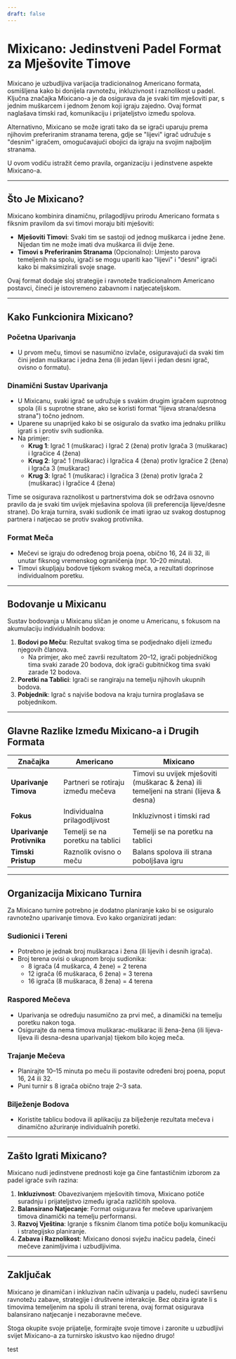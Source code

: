 ```yaml
---
draft: false
---
```

# Mixicano: Jedinstveni Padel Format za Mješovite Timove

Mixicano je uzbudljiva varijacija tradicionalnog Americano formata, osmišljena kako bi donijela ravnotežu, inkluzivnost i raznolikost u padel. Ključna značajka Mixicano-a je da osigurava da je svaki tim mješoviti par, s jednim muškarcem i jednom ženom koji igraju zajedno. Ovaj format naglašava timski rad, komunikaciju i prijateljstvo između spolova.

Alternativno, Mixicano se može igrati tako da se igrači uparuju prema njihovim preferiranim stranama terena, gdje se "lijevi" igrač udružuje s "desnim" igračem, omogućavajući obojici da igraju na svojim najboljim stranama.

U ovom vodiču istražit ćemo pravila, organizaciju i jedinstvene aspekte Mixicano-a.

---

## **Što Je Mixicano?**

Mixicano kombinira dinamičnu, prilagodljivu prirodu Americano formata s fiksnim pravilom da svi timovi moraju biti mješoviti:
- **Mješoviti Timovi**: Svaki tim se sastoji od jednog muškarca i jedne žene. Nijedan tim ne može imati dva muškarca ili dvije žene.
- **Timovi s Preferiranim Stranama** (Opcionalno): Umjesto parova temeljenih na spolu, igrači se mogu upariti kao "lijevi" i "desni" igrači kako bi maksimizirali svoje snage.

Ovaj format dodaje sloj strategije i ravnoteže tradicionalnom Americano postavci, čineći je istovremeno zabavnom i natjecateljskom.

---

## **Kako Funkcionira Mixicano?**

### **Početna Uparivanja**
- U prvom meču, timovi se nasumično izvlače, osiguravajući da svaki tim čini jedan muškarac i jedna žena (ili jedan lijevi i jedan desni igrač, ovisno o formatu).

### **Dinamični Sustav Uparivanja**
- U Mixicanu, svaki igrač se udružuje s svakim drugim igračem suprotnog spola (ili s suprotne strane, ako se koristi format "lijeva strana/desna strana") točno jednom.
- Uparene su unaprijed kako bi se osiguralo da svatko ima jednaku priliku igrati s i protiv svih sudionika.
- Na primjer:
  - **Krug 1**: Igrač 1 (muškarac) i Igrač 2 (žena) protiv Igrača 3 (muškarac) i Igračice 4 (žena)
  - **Krug 2**: Igrač 1 (muškarac) i Igračica 4 (žena) protiv Igračice 2 (žena) i Igrača 3 (muškarac)
  - **Krug 3**: Igrač 1 (muškarac) i Igračica 3 (žena) protiv Igrača 2 (muškarac) i Igračice 4 (žena)

Time se osigurava raznolikost u partnerstvima dok se održava osnovno pravilo da je svaki tim uvijek mješavina spolova (ili preferencija lijeve/desne strane). Do kraja turnira, svaki sudionik će imati igrao uz svakog dostupnog partnera i natjecao se protiv svakog protivnika.

### **Format Meča**
- Mečevi se igraju do određenog broja poena, obično 16, 24 ili 32, ili unutar fiksnog vremenskog ograničenja (npr. 10–20 minuta).
- Timovi skupljaju bodove tijekom svakog meča, a rezultati doprinose individualnom poretku.

---

## **Bodovanje u Mixicanu**

Sustav bodovanja u Mixicanu sličan je onome u Americanu, s fokusom na akumulaciju individualnih bodova:

1. **Bodovi po Meču**: Rezultat svakog tima se podjednako dijeli između njegovih članova.
   - Na primjer, ako meč završi rezultatom 20–12, igrači pobjedničkog tima svaki zarade 20 bodova, dok igrači gubitničkog tima svaki zarade 12 bodova.
2. **Poretki na Tablici**: Igrači se rangiraju na temelju njihovih ukupnih bodova.
3. **Pobjednik**: Igrač s najviše bodova na kraju turnira proglašava se pobjednikom.

---

## **Glavne Razlike Između Mixicano-a i Drugih Formata**

| **Značajka**              | **Americano**                                  | **Mixicano**                                    |
|---------------------------|-----------------------------------------------|------------------------------------------------|
| **Uparivanje Timova**         | Partneri se rotiraju između mečeva               | Timovi su uvijek mješoviti (muškarac & žena) ili temeljeni na strani (lijeva & desna) |
| **Fokus**                 | Individualna prilagodljivost                       | Inkluzivnost i timski rad                       |
| **Uparivanje Protivnika**      | Temelji se na poretku na tablici                | Temelji se na poretku na tablici                 |
| **Timski Pristup**         | Raznolik ovisno o meču                     | Balans spolova ili strana poboljšava igru   |

---

## **Organizacija Mixicano Turnira**

Za Mixicano turnire potrebno je dodatno planiranje kako bi se osiguralo ravnotežno uparivanje timova. Evo kako organizirati jedan:

### **Sudionici i Tereni**
- Potrebno je jednak broj muškaraca i žena (ili lijevih i desnih igrača).
- Broj terena ovisi o ukupnom broju sudionika:
  - 8 igrača (4 muškarca, 4 žene) = 2 terena
  - 12 igrača (6 muškaraca, 6 žena) = 3 terena
  - 16 igrača (8 muškaraca, 8 žena) = 4 terena

### **Raspored Mečeva**
- Uparivanja se određuju nasumično za prvi meč, a dinamički na temelju poretku nakon toga.
- Osigurajte da nema timova muškarac-muškarac ili žena-žena (ili lijeva-lijeva ili desna-desna uparivanja) tijekom bilo kojeg meča.

### **Trajanje Mečeva**
- Planirajte 10–15 minuta po meču ili postavite određeni broj poena, poput 16, 24 ili 32.
- Puni turnir s 8 igrača obično traje 2–3 sata.

### **Bilježenje Bodova**
- Koristite tablicu bodova ili aplikaciju za bilježenje rezultata mečeva i dinamično ažuriranje individualnih poretki.

---

## **Zašto Igrati Mixicano?**

Mixicano nudi jedinstvene prednosti koje ga čine fantastičnim izborom za padel igrače svih razina:

1. **Inkluzivnost**: Obavezivanjem mješovitih timova, Mixicano potiče suradnju i prijateljstvo između igrača različitih spolova.
2. **Balansirano Natjecanje**: Format osigurava fer mečeve uparivanjem timova dinamički na temelju performansi.
3. **Razvoj Vještina**: Igranje s fiksnim članom tima potiče bolju komunikaciju i strategijsko planiranje.
4. **Zabava i Raznolikost**: Mixicano donosi svježu inačicu padela, čineći mečeve zanimljivima i uzbudljivima.

---

## **Zaključak**

Mixicano je dinamičan i inkluzivan način uživanja u padelu, nudeći savršenu ravnotežu zabave, strategije i društvene interakcije. Bez obzira igrate li s timovima temeljenim na spolu ili strani terena, ovaj format osigurava balansirano natjecanje i nezaboravne mečeve.

Stoga okupite svoje prijatelje, formirajte svoje timove i zaronite u uzbudljivi svijet Mixicano-a za turnirsko iskustvo kao nijedno drugo!

test